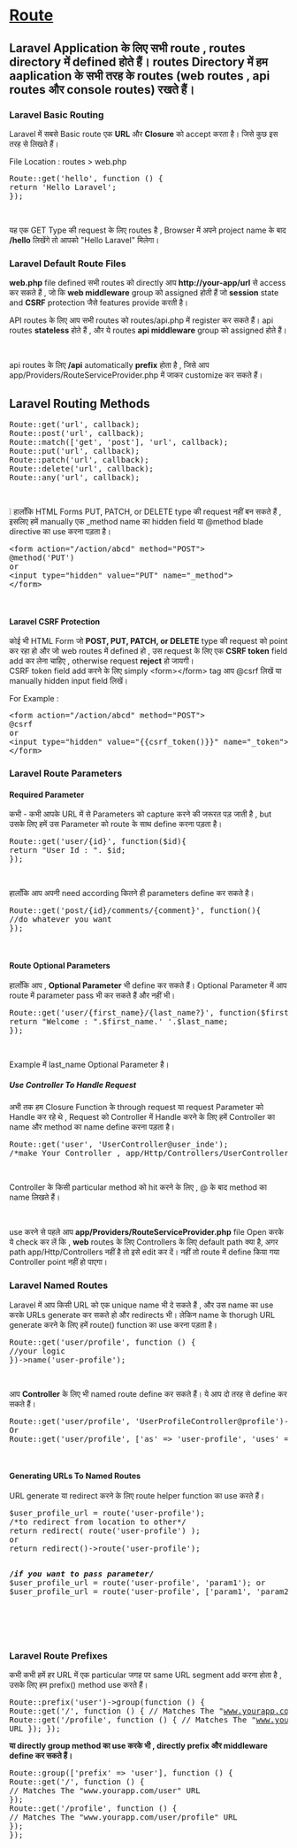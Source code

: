 # [Route](https://www.learnhindituts.com/laravel/laravel-routing)

## Laravel Application के लिए सभी route , routes directory में defined होते हैं। routes Directory में हम aaplication के सभी तरह के routes (web routes , api routes और console routes) रखते हैं।

<h3>Laravel Basic Routing</h3><p>Laravel में सबसे Basic route एक <b>URL</b> और <b>Closure</b> को accept करता है। जिसे कुछ इस तरह से लिखते हैं। </p><p>File Location : routes &gt; web.php</p><pre class="pre">Route::get('hello', function () {
return 'Hello Laravel';
});
</pre><br><p>यह एक GET Type की request के लिए routes है , Browser में अपने project name के बाद <b>/hello</b> लिखेंगे तो आपको "Hello Laravel" मिलेगा।</p><h3>Laravel Default Route Files </h3><p><b>web.php</b> file defined सभी routes को directly आप <b>http://your-app/url</b> से access कर सकते हैं , जो कि <b>web middleware</b> group को assigned होती हैं जो <b>session</b> state and <b>CSRF</b> protection जैसे features provide करती है।</p><p>API routes के लिए आप सभी routes को <span class="dir-path">routes/api.php</span> में register कर सकते हैं। api routes <b>stateless</b> होते हैं , और ये routes <b>api middleware</b> group को assigned होते हैं। </p><br><p>api routes के लिए <b>/api</b> automatically <b>prefix</b> होता है , जिसे आप <span class="dir-path">app/Providers/RouteServiceProvider.php</span> में जाकर customize कर सकते हैं।</p><h2>Laravel Routing Methods</h2><pre class="pre">Route::get('url', callback);
Route::post('url', callback);
Route::match(['get', 'post'], 'url', callback);
Route::put('url', callback);
Route::patch('url', callback);
Route::delete('url', callback);
Route::any('url', callback);
</pre><br><div class="box-info"><p><span class="info-symbol p-1 px-2">❕</span> हालाँकि HTML Forms PUT, PATCH, or DELETE type की request नहीं बन सकते हैं , इसलिए हमें manually एक _method name का hidden field  या  @method blade directive का use करना पड़ता है। <br></p><pre class="pre">&lt;form action="/action/abcd" method="POST"&gt;
@method('PUT')
or
&lt;input type="hidden" value="PUT" name="_method"&gt;
&lt;/form&gt;
</pre><p></p></div><br><h4>Laravel CSRF Protection</h4><p>कोई भी HTML Form जो <b>POST, PUT, PATCH, or DELETE</b> type की request को point कर रहा हो और जो web routes में defined हो , उस request के लिए एक  <b>CSRF token</b> field add कर लेना चाहिए , otherwise request <b>reject</b> हो जायगी। <br>CSRF token field add करने के लिए simply &lt;form&gt;&lt;/form&gt; tag  आप @csrf लिखें या manually hidden input field लिखें।</p><p>For Example : </p><p>
</p><pre class="pre">&lt;form action="/action/abcd" method="POST"&gt;
@csrf
or
&lt;input type="hidden" value="{{csrf_token()}}" name="_token"&gt;
&lt;/form&gt;
</pre><h3>Laravel Route Parameters</h3><h4>Required Parameter</h4><p>कभी - कभी आपके URL में से Parameters को capture करने की जरूरत पड़ जाती है , but उसके लिए हमें उस Parameter को route के साथ define करना पड़ता है।</p><pre class="pre">Route::get('user/{id}', function($id){
return "User Id : ". $id;
});</pre><br><p>हालाँकि आप अपनी need  according कितने ही parameters define कर  सकते है।</p><pre class="pre">Route::get('post/{id}/comments/{comment}', function(){
//do whatever you want
});</pre><br><h4>Route Optional Parameters</h4><p>हालाँकि आप , <b>Optional Parameter</b> भी define कर सकते हैं। Optional Parameter में आप route में parameter pass भी कर सकते हैं और नहीं भी। </p><pre class="pre">Route::get('user/{first_name}/{last_name?}', function($first_name , $last_name=null){
return "Welcome : ".$first_name.' '.$last_name;
});</pre><br><p>Example में last_name Optional Parameter है। </p><h5>Use Controller To Handle Request</h5><p>अभी तक हम Closure Function के through request या request Parameter को Handle कर रहे थे , Request को Controller में Handle  करने के लिए हमें Controller का name और method का name define करना पड़ता है। </p><pre class="pre">Route::get('user', 'UserController@user_inde');
/*make Your Controller , app/Http/Controllers/UserController.php  */</pre><br><p>Controller के किसी particular method को hit करने के लिए , @ के बाद method का name लिखते हैं।</p><br><p class="alert alert-warning">use करने से पहले आप <b>app/Providers/RouteServiceProvider.php</b> file Open करके ये check कर लें कि , <b>web</b> routes के लिए Controllers के लिए default path क्या है, अगर path app/Http/Controllers नहीं है तो इसे edit कर दें। नहीं तो route में define किया गया Controller point नहीं हो पाएगा।</p><h3>Laravel Named Routes</h3><p>Laravel में आप किसी URL को एक unique name भी दे सकते हैं , और उस name का use करके URLs generate कर सकते हो और redirects भी। लेकिन name के thorugh URL generate करने के लिए हमें route() function का use करना पड़ता है।</p><pre class="pre">Route::get('user/profile', function () {
//your logic
})-&gt;name('user-profile');
</pre><br><p>आप <b>Controller</b> के लिए भी named route define कर सकते हैं।  ये आप दो तरह से define कर सकते हैं।</p><pre class="pre">Route::get('user/profile', 'UserProfileController@profile')-&gt;name('user-profile');
Or
Route::get('user/profile', ['as' =&gt; 'user-profile', 'uses' =&gt; 'UserProfileController@profile']);
</pre><br><h4>Generating URLs To Named Routes</h4><p>URL generate या redirect करने के लिए route helper function का use करते हैं। </p><pre class="pre">$user_profile_url = route('user-profile');
/*to redirect from location to other*/
return redirect( route('user-profile') );
or
return redirect()-&gt;route('user-profile');

<b class="text-success">/_if you want to pass parameter_/</b>
$user_profile_url = route('user-profile', 'param1');
or 
$user_profile_url = route('user-profile', ['param1', 'param2']);

</pre> <br><h3>Laravel Route Prefixes</h3><p>कभी कभी हमें हर URL में एक particular जगह पर same URL segment add करना होता है , उसके लिए हम prefix() method use करते हैं।</p><pre class="pre">Route::prefix('user')-&gt;group(function () {
Route::get('/', function () {
// Matches The "www.yourapp.com/user" URL
});
Route::get('/profile', function () {
// Matches The "www.yourapp.com/user/profile" URL
});
});
</pre>

<b class="text-success">या directly group method का use करके भी , directly prefix और middleware define कर सकते हैं।</b>

<pre >
Route::group(['prefix' =&gt; 'user'], function () {
Route::get('/', function () {
// Matches The "www.yourapp.com/user" URL
});
Route::get('/profile', function () {
// Matches The "www.yourapp.com/user/profile" URL
});
});
</pre>
</div>

